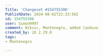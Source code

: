 ```yaml
---
Title: 'Changeset #154755306'
PublishDate: 2024-08-02T22:33:56Z
id: 154755306
user: Simon0997
comment: Niksic, Montenegro, added landuse
created_by: iD 2.29.0
tags:
- Montenegro

---
```

